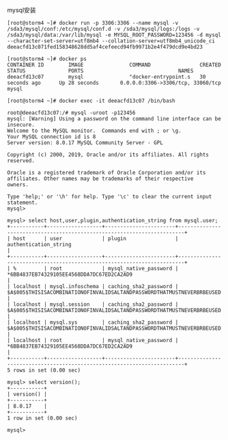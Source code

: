 mysql安装
    
    [root@storm4 ~]# docker run -p 3306:3306 --name mysql -v /sda3/mysql/conf:/etc/mysql/conf.d -v /sda3/mysql/logs:/logs -v /sda3/mysql/data:/var/lib/mysql -e MYSQL_ROOT_PASSWORD=123456 -d mysql --character-set-server=utf8mb4 --collation-server=utf8mb4_unicode_ci
    deeacfd13c071fed158348628dd5af4cefeecd94fb9971b2e4f479dcd9e4bd23
    
    [root@storm4 ~]# docker ps
    CONTAINER ID        IMAGE               COMMAND                CREATED             STATUS              PORTS                               NAMES
    deeacfd13c07        mysql               "docker-entrypoint.s   30 seconds ago      Up 28 seconds       0.0.0.0:3306->3306/tcp, 33060/tcp   mysql               
    
    [root@storm4 ~]# docker exec -it deeacfd13c07 /bin/bash
    
    root@deeacfd13c07:/# mysql -uroot -p123456
    mysql: [Warning] Using a password on the command line interface can be insecure.
    Welcome to the MySQL monitor.  Commands end with ; or \g.
    Your MySQL connection id is 8
    Server version: 8.0.17 MySQL Community Server - GPL
    
    Copyright (c) 2000, 2019, Oracle and/or its affiliates. All rights reserved.
    
    Oracle is a registered trademark of Oracle Corporation and/or its
    affiliates. Other names may be trademarks of their respective
    owners.
    
    Type 'help;' or '\h' for help. Type '\c' to clear the current input statement.
    mysql> 
    
    mysql> select host,user,plugin,authentication_string from mysql.user;
    +-----------+------------------+-----------------------+------------------------------------------------------------------------+
    | host      | user             | plugin                | authentication_string                                                  |
    +-----------+------------------+-----------------------+------------------------------------------------------------------------+
    | %         | root             | mysql_native_password | *6BB4837EB74329105EE4568DDA7DC67ED2CA2AD9                              |
    | localhost | mysql.infoschema | caching_sha2_password | $A$005$THISISACOMBINATIONOFINVALIDSALTANDPASSWORDTHATMUSTNEVERBRBEUSED |
    | localhost | mysql.session    | caching_sha2_password | $A$005$THISISACOMBINATIONOFINVALIDSALTANDPASSWORDTHATMUSTNEVERBRBEUSED |
    | localhost | mysql.sys        | caching_sha2_password | $A$005$THISISACOMBINATIONOFINVALIDSALTANDPASSWORDTHATMUSTNEVERBRBEUSED |
    | localhost | root             | mysql_native_password | *6BB4837EB74329105EE4568DDA7DC67ED2CA2AD9                              |
    +-----------+------------------+-----------------------+------------------------------------------------------------------------+
    5 rows in set (0.00 sec)
    
    mysql> select version();
    +-----------+
    | version() |
    +-----------+
    | 8.0.17    |
    +-----------+
    1 row in set (0.00 sec)

    mysql> 
    